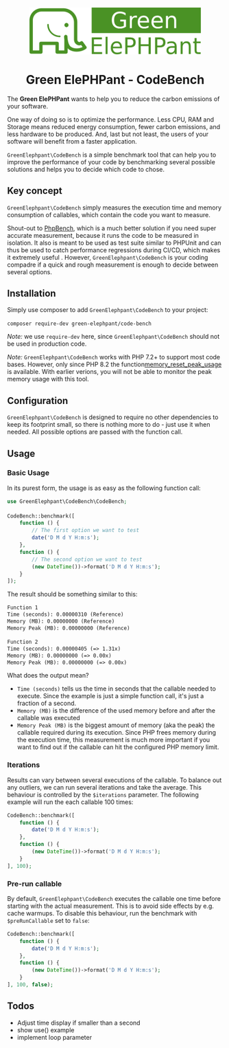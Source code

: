 <p align="center">
	<img src="./docs/images/green-elephpant-logo.svg" alt="Green ElePHPant" width="400">
</p>
<h1 align="center">Green ElePHPant - CodeBench</h1>

The **Green ElePHPant** wants to help you to reduce the carbon emissions of your software.

One way of doing so is to optimize the performance. Less CPU, RAM and Storage means reduced energy consumption, fewer 
carbon emissions, and less hardware to be produced. And, last but not least, the users of your software will benefit
from a faster application.

`GreenElephpant\CodeBench` is a simple benchmark tool that can help you to improve the performance of your code by 
benchmarking several possible solutions and helps you to decide which code to chose.

## Key concept

`GreenElephpant\CodeBench` simply measures the execution time and memory consumption of callables, which contain 
the code you want to measure. 

Shout-out to [PhpBench](https://github.com/phpbench/phpbench), which is a much better solution if you need super 
accurate measurement, because it runs the code to be measured in isolation. It also is meant to be used as test suite
similar to PHPUnit and can thus be used to catch performance regressions during CI/CD, which makes it extremely useful .
However, `GreenElephpant\CodeBench` is your coding compadre if a quick and rough measurement is enough to decide 
between several options.

## Installation

Simply use composer to add `GreenElephpant\CodeBench` to your project:

`composer require-dev green-elephpant/code-bench`

*Note:* we use `require-dev` here, since `GreenElephpant\CodeBench` should not be used in production code.

*Note:* `GreenElephpant\CodeBench` works with PHP 7.2+ to support most code bases. However, only since PHP 8.2 the 
function[memory_reset_peak_usage](https://www.php.net/manual/en/function.memory-reset-peak-usage.php) is available. With
earlier verions, you will not be able to monitor the peak memory usage with this tool.

## Configuration

`GreenElephpant\CodeBench` is designed to require no other dependencies to keep its footprint small, so there is
nothing more to do - just use it when needed. All possible options are passed with the function call.

## Usage

### Basic Usage

In its purest form, the usage is as easy as the following function call:

```php
use GreenElephpant\CodeBench\CodeBench;

CodeBench::benchmark([
    function () {
        // The first option we want to test    
        date('D M d Y H:m:s');
    },
    function () {
        // The second option we want to test
        (new DateTime())->format('D M d Y H:m:s');
    }
]);
```

The result should be something similar to this:

```
Function 1
Time (seconds): 0.00000310 (Reference)
Memory (MB): 0.00000000 (Reference)
Memory Peak (MB): 0.00000000 (Reference)

Function 2
Time (seconds): 0.00000405 (=> 1.31x)
Memory (MB): 0.00000000 (=> 0.00x)
Memory Peak (MB): 0.00000000 (=> 0.00x)
```

What does the output mean?

* `Time (seconds)` tells us the time in seconds that the callable needed to execute. Since the example is just a simple 
function call, it's just a fraction of a second.
* `Memory (MB)` is the difference of the used memory before and after the callable was executed
* `Memory Peak (MB)` is the biggest amount of memory (aka the peak) the callable required during its execution. Since PHP
frees memory during the execution time, this measurement is much more important if you want to find out if the callable
can hit the configured PHP memory limit.

### Iterations

Results can vary between several executions of the callable. To balance out any outliers, we can run several iterations
and take the average. This behaviour is controlled by the `$iterations` parameter. The following example will run the 
each callable 100 times: 

```php
CodeBench::benchmark([
    function () {
        date('D M d Y H:m:s');
    },
    function () {
        (new DateTime())->format('D M d Y H:m:s');
    }
], 100);
```

### Pre-run callable

By default, `GreenElephpant\CodeBench` executes the callable one time before starting with the actual measurement. This
is to avoid side effects by e.g. cache warmups. To disable this behaviour, run the benchmark with `$preRunCallable` set 
to `false`:

```php
CodeBench::benchmark([
    function () {
        date('D M d Y H:m:s');
    },
    function () {
        (new DateTime())->format('D M d Y H:m:s');
    }
], 100, false);
```

## Todos

* Adjust time display if smaller than a second
* show use() example
* implement loop parameter

